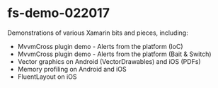 # fs-demo-022017

Demonstrations of various Xamarin bits and pieces, including:

  - MvvmCross plugin demo - Alerts from the platform (IoC)
  - MvvmCross plugin demo - Alerts from the platform (Bait & Switch)
  - Vector graphics on Android (VectorDrawables) and iOS (PDFs)
  - Memory profiling on Android and iOS
  - FluentLayout on iOS
